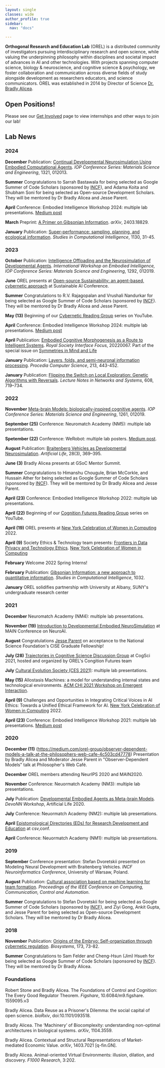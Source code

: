 ```yaml
---
layout: single
classes: wide
author_profile: true
sidebar:
  nav: "docs"

---  
```


**Orthogonal Research and Education Lab** (OREL) is a distributed community of investigators pursuing interdisciplinary research and open science, while valuing the underpinning philosophy within disciplines and societal impact of advances in AI and other technologies. With projects spanning computer science, biology & neuroscience, and cognitive science & psychology, we foster collaboration and communication across diverse fields of study alongside development as researchers educators, and science communicators. OREL was established in 2014 by Director of Science [Dr. Bradly Alicea](http://bradly-alicea.weebly.com/). 

## Open Positions!
Please see our [Get Involved](https://orel-group.github.io/join/) page to view internships and other ways to join our lab!   
 
## Lab News   

### 2024   
__December__  Publication: [Continual Developmental Neurosimulation Using Embodied Computational Agents](https://iopscience.iop.org/article/10.1088/1757-899X/1321/1/012013).  _IOP Conference Series: Materials Science and Engineering_, 1321, 012013.

__Summer__  Congratulations to Sarrah Bastawala for being  selected as Google Summer of Code Scholars (sponsored by [INCF](https://incf.org)), and Adama Koita and Shubham Soni for being selected as Open-source Development Scholars. They will be mentored by Dr Bradly Alicea and Jesse Parent.     

__April__  Conference: Embodied Intelligence Workshop 2024: multiple lab presentations. [Medium post](https://medium.com/orel-group/its-time-for-embodied-intelligence-2024-570e3312b20b)     

__March__  Preprint: [A Primer on Gibsonian Information](https://arxiv.org/abs/2403.18829). _arXiv_, 2403.18829.     

__January__  Publication: [Super-performance: sampling, planning, and ecological information](http://link.springer.com/chapter/10.1007/978-3-031-50381-8_5). _Studies in Computational Intelligence_, 1130, 31-45.     


### 2023     
__October__  Publication: [Intelligence Offloading and the Neurosimulation of Developmental Agents](https://iopscience.iop.org/article/10.1088/1757-899X/1292/1/012019). _International Workshop on Embodied Intelligence, IOP Conference Series: Materials Science and Engineering_, 1292, 012019.     

__June__  OREL presents at [Open-source Sustainability: an agent-based, cybernetic approach](https://www.youtube.com/watch?v=x1BrHeMkQvA) at Sustainable AI Conference.     

__Summer__  Congratulations to R.V. Rajagopalan and Vrushali Nandurkar for being  selected as Google Summer of Code Scholars (sponsored by [INCF](https://incf.org)). They will be mentored by Dr Bradly Alicea and Jesse Parent.     

__May (13)__  Beginning of our [Cybernetic Reading Group](https://www.youtube.com/playlist?list=PL4RJ4xCetB62mYePTzoqX6SnuT1ZWTIn1) series on YouTube.     

__April__  Conference: Embodied Intelligence Workshop 2024: multiple lab presentations. [Medium post](https://medium.com/orel-group/its-time-for-embodied-intelligence-2024-570e3312b20b)     

__April__  Publication: [Embodied Cognitive Morphogenesis as a Route to Intelligent Systems](https://dx.doi.org/10.1098/rsfs.2022.0067). _Royal Society Interface Focus_, 20220067. Part of the special issue on [Symmetries in Mind and Life](https://symmetry.mindmatter.net/)      

__January__  Publication: [Layers, folds, and semi-neuronal information processing](https://www.sciencedirect.com/science/article/pii/S1877050922017811). _Procedia Computer Science_, 213, 443-452.    

__January__  Publication: [Flipping the Switch on Local Exploration: Genetic Algorithms with Reversals](https://arxiv.org/abs/2202.00912). _Lecture Notes in Networks and Systems_, 608, 719–734.    


### 2022    
__November__  [Meta-brain Models: biologically-inspired cognitive agents](https://iopscience.iop.org/article/10.1088/1757-899X/1261/1/012019). _IOP Conference Series: Materials Science and Engineering_, 1261, 012019.   

__September (25)__ Conference: Neuromatch Academy (NM5): multiple lab presentations.   

__Spetember (22)__  Conference: WeRobot: multiple lab posters. [Medium post](https://medium.com/orel-group/reflections-and-directions-werobot-2022-retrospective-a1a0818343d9).   

__August__  Publication: [Braitenberg Vehicles as Developmental Neurosimulation](https://direct.mit.edu/artl/article-abstract/28/3/369/112444/Braitenberg-Vehicles-as-Developmental). _Artificial Life_, 28(3), 369–395.    

__June (3)__  Bradly Alicea presents at GSoC Mentor Summit.    

__Summer__  Congratulations to Himanshu Chougule, Brian McCorkle, and Hussain Ather for being selected as Google Summer of Code Scholars (sponsored by [INCF](https://incf.org)). They will be mentored by Dr Bradly Alicea and Jesse Parent.     

__April (23)__  Conference: Embodied Intelligence Workshop 2022: multiple lab presentations.    

__April (22)__  Beginning of our [Cognition Futures Reading Group](https://www.youtube.com/playlist?list=PL4RJ4xCetB62qVVharAPLLHRD6KDTt0_l) series on YouTube.    

__April (19)__ OREL presents at [New York Celebration of Women in Computing](https://nycwic.org/) 2022.     

__April (9)__  Society Ethics & Technology team presents: [Frontiers in Data Privacy and Technology Ethics](https://www.youtube.com/watch?v=tncQLZKGJ5s&list=PL4RJ4xCetB63HFelOy__qN6MwyRoADkmZ&index=2). [New York Celebration of Women in Computing](https://nycwic.org/)    

__February__ Welcome 2022 Spring Interns!    

__February__ Publication: [Gibsonian Information: a new approach to quantitative information](https://link.springer.com/chapter/10.1007/978-3-030-96993-6_2). _Studies in Computational Intelligence_, 1032. ​   

__January__ OREL solidifies partnership with University at Albany, SUNY's undergraduate research center    


### 2021
__December__ Neuromatch Academy (NM4): multiple lab presentations.    

__November (19)__  [Introduction to Developmental Embodied NeuroSimulation](https://www.youtube.com/watch?v=4O2B-DY-aKk) at MAIN Conference on NeuroAI.    

__August__  Congratulations [Jesse Parent](https://jesparent.github.io/nsf) on acceptance to the National Science Foundation's CISE Graduate Fellowship!    

__July (28)__  [Trajectories in Cognitive Science Discussion Group](https://www.youtube.com/watch?v=U0QFbN1wntM) at CogSci 2021, hosted and organized by OREL's Congition Futures team

__July__  [Cultural Evolution Society (CES 2021)](https://culturalevolutionsociety.org/): multiple lab presentations.     

__May (15)__  Allostasis Machines: a model for understanding internal states and technological environments. [ACM CHI 2021 Workshop on Emergent Interaction](https://emergentinteraction.github.io/).    

__April (9)__  Challenges and Opportunities in Integrating Critical Voices in AI Ethics: Towards a Unified Ethical Framework for AI. [New York Celebration of Women in Computing](https://nycwic.org/) 2022.     

__April (23)__  Conference: Embodied Intelligence Workshop 2021: multiple lab presentations. [Medium post](https://medium.com/orel-group/eai-workshop-and-recent-saturday-morning-neurosim-conversations-34f170503f03)     


### 2020    
__December (11)__  (https://medium.com/orel-group/observer-dependent-models-a-talk-at-the-philosophers-web-cafe-4c503cd47778) Presentation by Bradly Alicea and Moderator Jesse Parent in "Observer-Dependent Models" talk at Philosopher's Web Café.   

__December__  OREL members attending NeurIPS 2020 and MAIN2020.    

__November__  Conference: Neuormatch Academy (NM3): multiple lab presentations.   

__July__   Publication: [Developmental Embodied Agents as Meta-brain Models](https://www.irit.fr/devonn/). _DevoNN Workshop_, Artificial Life 2020.     

__July__  Conference: Neuormatch Academy (NM2): multiple lab presentations.    

__April__  [Epistomological Directories (EDs) for Research Development and Education](https://www.youtube.com/watch?v=fBcAV5g9C7s&list=PLg5zZXwt2ZW6Hbh4rL7XGcSQ3aOSS1_kG&index=10&t=14s&pp=iAQB) at csv,conf.    

__April__ Conference: Neuormatch Academy (NM1): multiple lab presentations.    


### 2019    
__September__  Conference presentation: Stefan Dvoretskii presented on Modeling Neural Development with Braitenberg Vehicles. _INCF 
Neuroinformatics Conference_, University of Warsaw, Poland.   

__August__  Publication: [Cultural association based on machine learning for team formation](https://arxiv.org/abs/1908.00234). _Proceedings of the IEEE Conference on Computing, Communication, Control and Automation_.    

__Summer__  Congratulations to Stefan Dvoretskii for being selected as Google Summer of Code Scholars (sponsored by [INCF](https://incf.org)), and Ziyi Gong, Ankit Gupta, and Jesse Parent for being selected as Open-source Development Scholars. They will be mentored by Dr Bradly Alicea.    

### 2018    
__November__  Publication: [Origins of the Embryo: Self-organization through cybernetic regulation](https://www.sciencedirect.com/science/article/abs/pii/S0303264718302065?via%3Dihub). _Biosystems_, 173, 73-82.  

__Summer__  Congratulations to Sam Felder and Cheng-Hsun (Jim) Hsueh for being selected as Google Summer of Code Scholars (sponsored by [INCF](https://incf.org)). They will be mentored by Dr Bradly Alicea.  


### Foundations
Robert Stone and Bradly Alicea. The Foundations of Control and Cognition: The Every Good Regulator Theorem. _Figshare_, 10.6084/m9.figshare. 1559095.v3

Bradly Alicea. Data Reuse as a Prisoner's Dilemma: the social capital of open science. _bioRxiv_, doi:10.1101/093518.

Bradly Alicea. The ‘Machinery’ of Biocomplexity: understanding non-optimal architectures in biological systems. _arXiv_, 1104.3559.

Bradly Alicea. Contextual and Structural Representations of Market-mediated Economic Value. _arXiv_, 1403.7021 [q-fin.GN].

Bradly Alicea. Animal-oriented Virtual Environments: illusion, dilation, and discovery. _F1000 Research_, 3:202.

